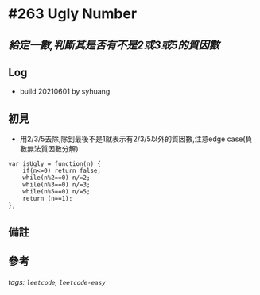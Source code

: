# \#263 Ugly Number
## *給定一數,判斷其是否有不是2或3或5的質因數*
## Log
 - build 20210601 by syhuang

## 初見
 - 用2/3/5去除,除到最後不是1就表示有2/3/5以外的質因數,注意edge case(負數無法質因數分解)
```javascript=
var isUgly = function(n) {
    if(n<=0) return false;
    while(n%2==0) n/=2;
    while(n%3==0) n/=3;
    while(n%5==0) n/=5;
    return (n==1);
};
```
## 備註
## 參考
###### tags: `leetcode`, `leetcode-easy`